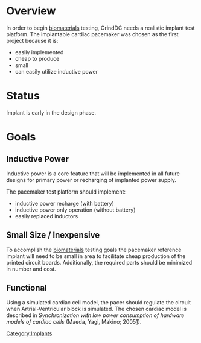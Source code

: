 # Overview

In order to begin [biomaterials](:Category:Biomaterials)
testing, GrindDC needs a realistic implant test platform. The
implantable cardiac pacemaker was chosen as the first project because it
is:

-   easily implemented
-   cheap to produce
-   small
-   can easily utilize inductive power

# Status

Implant is early in the design phase.

# Goals

## Inductive Power

Inductive power is a core feature that will be implemented in all future
designs for primary power or recharging of implanted power supply.

The pacemaker test platform should implement:

-   inductive power recharge (with battery)
-   inductive power only operation (without battery)
-   easily replaced inductors

## Small Size / Inexpensive

To accomplish the [biomaterials](:Category:Biomaterials)
testing goals the pacemaker reference implant will need to be small in
area to facilitate cheap production of the printed circuit boards.
Additionally, the required parts should be minimized in number and cost.

## Functional

Using a simulated cardiac cell model, the pacer should regulate the
circuit when Artrial-Ventricular block is simulated. The chosen cardiac
model is described in *Synchronization with low power consumption of
hardware models of cardiac cells* (Maeda, Yagi, Makino;
2005[1](http://dx.doi.org/10.1016/j.biosystems.2004.09.005)).

[Category:Implants](Category:Implants)

